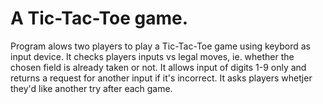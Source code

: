 # A Tic-Tac-Toe game.
 
 Program alows two players to play a Tic-Tac-Toe game using keybord as input device.
 It checks players inputs vs legal moves, ie. whether the chosen field is already taken or not.
 It allows input of digits 1-9 only and returns a request for another input if it's incorrect.
 It asks players whetjer they'd like another try after each game.
